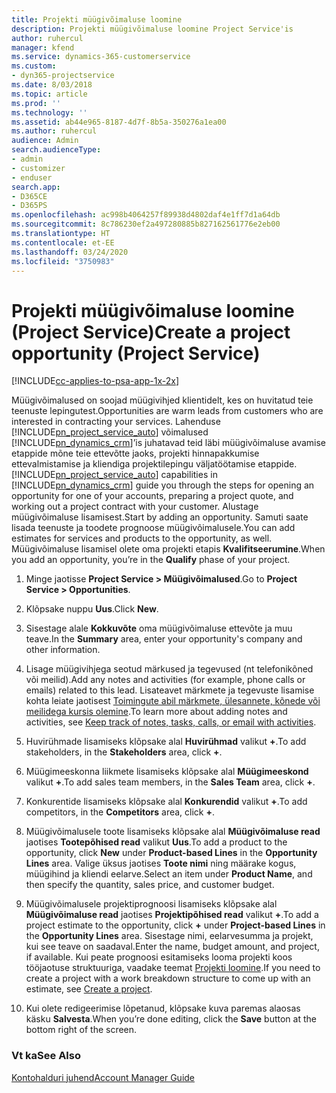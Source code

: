 ```yaml
---
title: Projekti müügivõimaluse loomine
description: Projekti müügivõimaluse loomine Project Service'is
author: ruhercul
manager: kfend
ms.service: dynamics-365-customerservice
ms.custom:
- dyn365-projectservice
ms.date: 8/03/2018
ms.topic: article
ms.prod: ''
ms.technology: ''
ms.assetid: ab44e965-8187-4d7f-8b5a-350276a1ea00
ms.author: ruhercul
audience: Admin
search.audienceType:
- admin
- customizer
- enduser
search.app:
- D365CE
- D365PS
ms.openlocfilehash: ac998b4064257f89938d4802daf4e1ff7d1a64db
ms.sourcegitcommit: 8c786230ef2a497280885b827162561776e2eb00
ms.translationtype: HT
ms.contentlocale: et-EE
ms.lasthandoff: 03/24/2020
ms.locfileid: "3750983"
---
```

# <a name="create-a-project-opportunity-project-service"></a><span data-ttu-id="36ddd-103">Projekti müügivõimaluse loomine (Project Service)</span><span class="sxs-lookup"><span data-stu-id="36ddd-103">Create a project opportunity (Project Service)</span></span>

[!INCLUDE[cc-applies-to-psa-app-1x-2x](../includes/cc-applies-to-psa-app-1x-2x.md)]

<span data-ttu-id="36ddd-104">Müügivõimalused on soojad müügivihjed klientidelt, kes on huvitatud teie teenuste lepingutest.</span><span class="sxs-lookup"><span data-stu-id="36ddd-104">Opportunities are warm leads from customers who are interested in contracting your services.</span></span> <span data-ttu-id="36ddd-105">Lahenduse [!INCLUDE[pn_project_service_auto](../includes/pn-project-service-auto.md)] võimalused [!INCLUDE[pn_dynamics_crm](../includes/pn-dynamics-crm.md)]’is juhatavad teid läbi müügivõimaluse avamise etappide mõne teie ettevõtte jaoks, projekti hinnapakkumise ettevalmistamise ja kliendiga projektilepingu väljatöötamise etappide.</span><span class="sxs-lookup"><span data-stu-id="36ddd-105">[!INCLUDE[pn_project_service_auto](../includes/pn-project-service-auto.md)] capabilities in [!INCLUDE[pn_dynamics_crm](../includes/pn-dynamics-crm.md)] guide you through the steps for opening an opportunity for one of your accounts, preparing a project quote, and working out a project contract with your customer.</span></span> <span data-ttu-id="36ddd-106">Alustage müügivõimaluse lisamisest.</span><span class="sxs-lookup"><span data-stu-id="36ddd-106">Start by adding an opportunity.</span></span> <span data-ttu-id="36ddd-107">Samuti saate lisada teenuste ja toodete prognoose müügivõimalusele.</span><span class="sxs-lookup"><span data-stu-id="36ddd-107">You can add estimates for services and products to the opportunity, as well.</span></span> <span data-ttu-id="36ddd-108">Müügivõimaluse lisamisel olete oma projekti etapis **Kvalifitseerumine**.</span><span class="sxs-lookup"><span data-stu-id="36ddd-108">When you add an opportunity, you’re in the **Qualify** phase of your project.</span></span>  
  
1.  <span data-ttu-id="36ddd-109">Minge jaotisse **Project Service > Müügivõimalused**.</span><span class="sxs-lookup"><span data-stu-id="36ddd-109">Go to **Project Service > Opportunities**.</span></span>  
  
2.  <span data-ttu-id="36ddd-110">Klõpsake nuppu **Uus**.</span><span class="sxs-lookup"><span data-stu-id="36ddd-110">Click **New**.</span></span>  
  
3.  <span data-ttu-id="36ddd-111">Sisestage alale **Kokkuvõte** oma müügivõimaluse ettevõte ja muu teave.</span><span class="sxs-lookup"><span data-stu-id="36ddd-111">In the **Summary** area, enter your opportunity's company and other information.</span></span>  
  
4.  <span data-ttu-id="36ddd-112">Lisage müügivihjega seotud märkused ja tegevused (nt telefonikõned või meilid).</span><span class="sxs-lookup"><span data-stu-id="36ddd-112">Add any notes and activities (for example, phone calls or emails) related to this lead.</span></span> <span data-ttu-id="36ddd-113">Lisateavet märkmete ja tegevuste lisamise kohta leiate jaotisest [Toimingute abil märkmete, ülesannete, kõnede või meilidega kursis olemine](../basics/work-with-activities.md).</span><span class="sxs-lookup"><span data-stu-id="36ddd-113">To learn more about adding notes and activities, see [Keep track of notes, tasks, calls, or email with activities](../basics/work-with-activities.md).</span></span>  
  
5.  <span data-ttu-id="36ddd-114">Huvirühmade lisamiseks klõpsake alal **Huvirühmad** valikut **+**.</span><span class="sxs-lookup"><span data-stu-id="36ddd-114">To add stakeholders, in the **Stakeholders** area, click **+**.</span></span>  
  
6.  <span data-ttu-id="36ddd-115">Müügimeeskonna liikmete lisamiseks klõpsake alal **Müügimeeskond** valikut **+**.</span><span class="sxs-lookup"><span data-stu-id="36ddd-115">To add sales team members, in the **Sales Team** area, click **+**.</span></span>  
  
7.  <span data-ttu-id="36ddd-116">Konkurentide lisamiseks klõpsake alal **Konkurendid** valikut **+**.</span><span class="sxs-lookup"><span data-stu-id="36ddd-116">To add competitors, in the **Competitors** area, click **+**.</span></span>  
  
8.  <span data-ttu-id="36ddd-117">Müügivõimalusele toote lisamiseks klõpsake alal **Müügivõimaluse read** jaotises **Tootepõhised read** valikut **Uus**.</span><span class="sxs-lookup"><span data-stu-id="36ddd-117">To add a product to the opportunity, click **New** under **Product-based Lines** in the **Opportunity Lines** area.</span></span> <span data-ttu-id="36ddd-118">Valige üksus jaotises **Toote nimi** ning määrake kogus, müügihind ja kliendi eelarve.</span><span class="sxs-lookup"><span data-stu-id="36ddd-118">Select an item under **Product Name**, and then specify the quantity, sales price, and customer budget.</span></span>  
  
9. <span data-ttu-id="36ddd-119">Müügivõimalusele projektiprognoosi lisamiseks klõpsake alal **Müügivõimaluse read** jaotises **Projektipõhised read** valikut **+**.</span><span class="sxs-lookup"><span data-stu-id="36ddd-119">To add a project estimate to the opportunity, click **+** under **Project-based Lines** in the **Opportunity Lines** area.</span></span> <span data-ttu-id="36ddd-120">Sisestage nimi, eelarvesumma ja projekt, kui see teave on saadaval.</span><span class="sxs-lookup"><span data-stu-id="36ddd-120">Enter the name, budget amount, and project, if available.</span></span> <span data-ttu-id="36ddd-121">Kui peate prognoosi esitamiseks looma projekti koos tööjaotuse struktuuriga, vaadake teemat [Projekti loomine](../project-service/create-project.md).</span><span class="sxs-lookup"><span data-stu-id="36ddd-121">If you need to create a project with a work breakdown structure to come up with an estimate, see [Create a project](../project-service/create-project.md).</span></span>  
  
10. <span data-ttu-id="36ddd-122">Kui olete redigeerimise lõpetanud, klõpsake kuva paremas alaosas käsku **Salvesta**.</span><span class="sxs-lookup"><span data-stu-id="36ddd-122">When you’re done editing, click the **Save** button at the bottom right of the screen.</span></span>  
  
### <a name="see-also"></a><span data-ttu-id="36ddd-123">Vt ka</span><span class="sxs-lookup"><span data-stu-id="36ddd-123">See Also</span></span>  
 [<span data-ttu-id="36ddd-124">Kontohalduri juhend</span><span class="sxs-lookup"><span data-stu-id="36ddd-124">Account Manager Guide</span></span>](../project-service/account-manager-guide.md)
